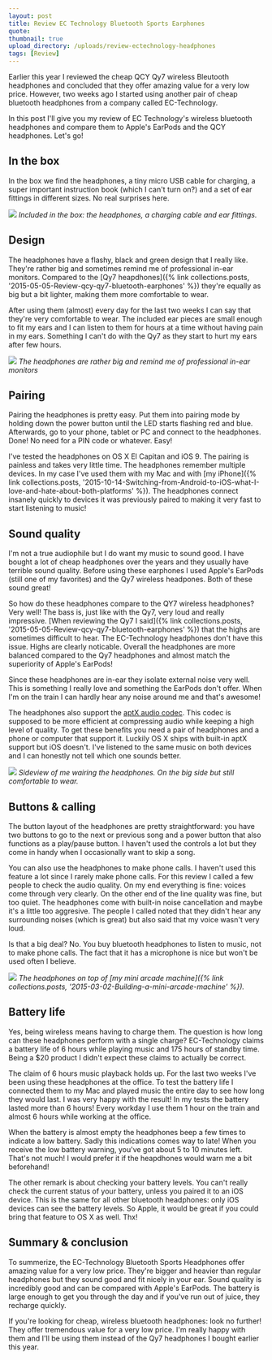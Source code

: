 ```yaml
---
layout: post
title: Review EC Technology Bluetooth Sports Earphones
quote: 
thumbnail: true
upload_directory: /uploads/review-ectechnology-headphones
tags: [Review]
---
```


Earlier this year I reviewed the cheap QCY Qy7 wireless Bleutooth headphones and concluded that they offer amazing value for a very low price. However, two weeks ago I started using another pair of cheap bluetooth headphones from a company called EC-Technology.

In this post I'll give you my review of EC Technology's wireless bluetooth headphones and compare them to Apple's EarPods and the QCY headphones. Let's go!

<!--more-->

## In the box
In the box we find the headphones, a tiny micro USB cable for charging, a super important instruction book (which I can't turn on?) and a set of ear fittings in different sizes. No real surprises here.

![](/uploads/review-ectechnology-headphones/in-box.jpg)
*Included in the box: the headphones, a charging cable and ear fittings.*

## Design

The headphones have a flashy, black and green design that I really like. They're rather big and sometimes remind me of professional in-ear monitors. Compared to the [Qy7 heapdhones]({% link collections.posts, '2015-05-05-Review-qcy-qy7-bluetooth-earphones' %}) they're equally as big but a bit lighter, making them more comfortable to wear.

After using them (almost) every day for the last two weeks I can say that they're very comfortable to wear. The included ear pieces are small enough to fit my ears and I can listen to them for hours at a time without having pain in my ears. Something I can't do with the Qy7 as they start to hurt my ears after few hours.

![](/uploads/review-ectechnology-headphones/in-ear.jpg)
*The headphones are rather big and remind me of professional in-ear monitors*

## Pairing
Pairing the headphones is pretty easy. Put them into pairing mode by holding down the power button until the LED starts flashing red and blue. Afterwards, go to your phone, tablet or PC and connect to the headphones. Done! No need for a PIN code or whatever. Easy!

I've tested the headphones on OS X El Capitan and iOS 9. The pairing is painless and takes very little time. The headphones remember multiple devices. In my case I've used them with my Mac and with [my iPhone]({% link collections.posts, '2015-10-14-Switching-from-Android-to-iOS-what-I-love-and-hate-about-both-platforms' %}). The headphones connect insanely quickly to devices it was previously paired to making it very fast to start listening to music!

## Sound quality
I'm not a true audiophile but I do want my music to sound good. I have bought a lot of cheap headphones over the years and they usually have terrible sound quality. Before using these earphones I used Apple's EarPods (still one of my favorites) and the Qy7 wireless headpones. Both of these sound great!

So how do these headphones compare to the QY7 wireless headphones? Very well! The bass is, just like with the Qy7, very loud and really impressive. [When reviewing the Qy7 I said]({% link collections.posts, '2015-05-05-Review-qcy-qy7-bluetooth-earphones' %}) that the highs are sometimes difficult to hear. The EC-Technology headphones don't have this issue. Highs are clearly noticable. Overall the headphones are more balanced compared to the Qy7 headphones and almost match the superiority of Apple's EarPods!

Since these headphones are in-ear they isolate external noise very well. This is something I really love and something the EarPods don't offer. When I'm on the train I can hardly hear any noise around me and that's awesome!

The headphones also support the [aptX audio codec](https://en.wikipedia.org/wiki/AptX). This codec is supposed to be more efficient at compressing audio while keeping a high level of quality. To get these benefits you need a pair of headphones and a phone or computer that support it. Luckily OS X ships with built-in aptX support but iOS doesn't. I've listened to the same music on both devices and I can honestly not tell which one sounds better.

![](/uploads/review-ectechnology-headphones/side-ear.jpg)
*Sideview of me wairing the headphones. On the big side but still comfortable to wear.*

## Buttons & calling
The button layout of the headphones are pretty straightforward: you have two buttons to go to the next or previous song and a power button that also functions as a play/pause button. I haven't used the controls a lot but they come in handy when I occasionally want to skip a song.

You can also use the headphones to make phone calls. I haven't used this feature a lot since I rarely make phone calls. For this review I called a few people to check the audio quality. On my end everything is fine: voices come through very clearly. On the other end of the line quality was fine, but too quiet. The headphones come with built-in noise cancellation and maybe it's a little too aggresive. The people I called noted that they didn't hear any surrounding noises (which is great) but also said that my voice wasn't very loud.

Is that a big deal? No. You buy bluetooth headphones to listen to music, not to make phone calls. The fact that it has a microphone is nice but won't be used often I believe.

![](/uploads/review-ectechnology-headphones/headphones.jpg)
*The headphones on top of [my mini arcade machine]({% link collections.posts, '2015-03-02-Building-a-mini-arcade-machine' %}).*

## Battery life
Yes, being wireless means having to charge them. The question is how long can these headphones perform with a single charge? EC-Technology claims a battery life of 6 hours while playing music and 175 hours of standby time. Being a $20 product I didn't expect these claims to actually be correct.

The claim of 6 hours music playback holds up. For the last two weeks I've been using these headphones at the office. To test the battery life I connected them to my Mac and played music the entire day to see how long they would last. I was very happy with the result! In my tests the battery lasted more than 6 hours! Every workday I use them 1 hour on the train and almost 6 hours while working at the office.

When the battery is almost empty the headphones beep a few times to indicate a low battery. Sadly this indications comes way to late! When you receive the low battery warning, you've got about 5 to 10 minutes left. That's not much! I would prefer it if the heapdhones would warn me a bit beforehand!

The other remark is about checking your battery levels. You can't really check the current status of your battery, unless you paired it to an iOS device. This is the same for all other bluetooth headphones: only iOS devices can see the battery levels. So Apple, it would be great if you could bring that feature to OS X as well. Thx!

## Summary & conclusion
To summerize, the EC-Technology Bluetooth Sports Headphones offer amazing value for a very low price. They're bigger and heavier than regular headphones but they sound good and fit nicely in your ear. Sound quality is incredibly good and can be compared with Apple's EarPods. The battery is large enough to get you through the day and if you've run out of juice, they recharge quickly.

If you're looking for cheap, wireless bluetooth headphones: look no further! They offer tremendous value for a very low price. I'm really happy with them and I'll be using them instead of the Qy7 headphones I bought earlier this year.